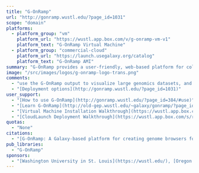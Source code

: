 ```yaml
---
title: "G-OnRamp"
url: "http://gonramp.wustl.edu/?page_id=1031"
scope: "domain"
platforms: 
  - platform_group: "vm"
    platform_url: "https://wustl.app.box.com/v/g-onramp-vm-v1"
    platform_text: "G-OnRamp Virtual Machine"
  - platform_group: "commercial-cloud"
    platform_url: "https://launch.usegalaxy.org/catalog"
    platform_text: "G-OnRamp AMI"
summary: "G-OnRamp provides a user-friendly, web-based platform for collaborative, end-to-end annotation of eukaryotic genomes using UCSC Assembly Hubs and JBrowse/Apollo genome browsers with evidence tracks derived from sequence alignments, ab initio gene predictors, RNA-Seq data, and repeat finders."
image: "/src/images/logos/g-onramp-logo-trans.png"
comments:
  - "use the G-OnRamp output to visualize large genomics datasets, and can utilize the output to drive collaborative genome annotation projects in both research and educational settings"
  - "[Deployment options](http://gonramp.wustl.edu/?page_id=1031)"
user_support: 
  - "[How to use G-OnRamp](http://gonramp.wustl.edu/?page_id=384/#use)"
  - "[Learn G-OnRamp](http://old-gep.wustl.edu/~galaxy/gonramp/?page_id=32/#materials)"
  - "[Virtual Machine Installation Walkthrough](https://wustl.app.box.com/s/9626q6n2mjnd3vuas26j20w419f5v0fc)"
  - "[CloudLaunch Deployment Walkthrough](https://wustl.app.box.com/s/rg7xaezf22p75d8yardsooa2izbdlkd5) (using the AMI)"
quotas: 
  - "None"
citations:
  - "[G-OnRamp: A Galaxy-based platform for creating genome browsers for collaborative genome annotation](https://doi.org/10.1101/499558), Yating Liu, Luke Sargent, Wilson Leung,	Sarah C.R. Elgin, [Jeremy Goecks](/src/people/jeremy-goecks/index.md), *bioRxiv* 499558; doi: 10.1101/499558"
pub_libraries:
  - "G-OnRamp"
sponsors: 
  - "[Washington University in St. Louis](https://wustl.edu/), [Oregon Health & Science University](https://ohsu.edu/)"
---
```

